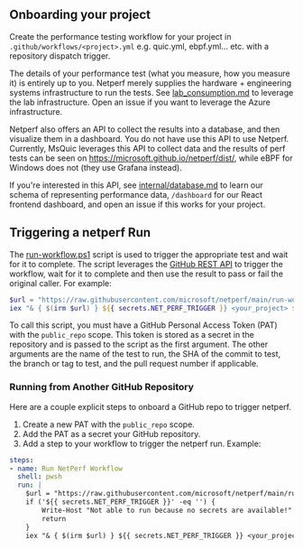 ## Onboarding your project

Create the performance testing workflow for your project in `.github/workflows/<project>.yml` e.g. quic.yml, ebpf.yml... etc. with a repository dispatch trigger.

The details of your performance test (what you measure, how you measure it) is entirely up to you. Netperf merely supplies the hardware + engineering systems infrastructure to run the tests. See [lab_consumption.md](lab_consumption.md) to leverage the lab infrastructure. Open an issue if you want to leverage the Azure infrastructure.

Netperf also offers an API to collect the results into a database, and then visualize them in a dashboard. You do not have use this API to use Netperf. Currently, MsQuic leverages this API to collect data and the results of perf tests can be seen on https://microsoft.github.io/netperf/dist/, while eBPF for Windows does not (they use Grafana instead).

If you're interested in this API, see [internal/database.md](internal/database.md) to learn our schema of representing performance data, `/dashboard` for our React frontend dashboard, and open an issue if this works for your project.



## Triggering a netperf Run

The [run-workflow.ps1](../run-workflow.ps1) script is used to trigger the appropriate test and wait for it to complete. The script leverages the [GitHub REST API](https://docs.github.com/en/rest) to trigger the workflow, wait for it to complete and then use the result to pass or fail the original caller.  For example:

```PowerShell
$url = "https://raw.githubusercontent.com/microsoft/netperf/main/run-workflow.ps1"
iex "& { $(irm $url) } ${{ secrets.NET_PERF_TRIGGER }} <your_project> ${{ github.sha }} ${{ github.ref }} ${{ github.event.pull_request.number }}"
```

To call this script, you must have a GitHub Personal Access Token (PAT) with the `public_repo` scope.  This token is stored as a secret in the repository and is passed to the script as the first argument.  The other arguments are the name of the test to run, the SHA of the commit to test, the branch or tag to test, and the pull request number if applicable.

### Running from Another GitHub Repository

Here are a couple explicit steps to onboard a GitHub repo to trigger netperf.

1. Create a new PAT with the `public_repo` scope.
2. Add the PAT as a secret your GitHub repository.
3. Add a step to your workflow to trigger the netperf run. Example:

```yaml
steps:
- name: Run NetPerf Workflow
  shell: pwsh
  run: |
    $url = "https://raw.githubusercontent.com/microsoft/netperf/main/run-workflow.ps1"
    if ('${{ secrets.NET_PERF_TRIGGER }}' -eq '') {
        Write-Host "Not able to run because no secrets are available!"
        return
    }
    iex "& { $(irm $url) } ${{ secrets.NET_PERF_TRIGGER }} <your_project> ${{ github.sha }} ${{ github.ref }} ${{ github.event.pull_request.number }}"
```
